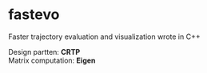# fastevo

Faster trajectory evaluation and visualization wrote in C++

Design partten: **CRTP**  
Matrix computation: **Eigen**
